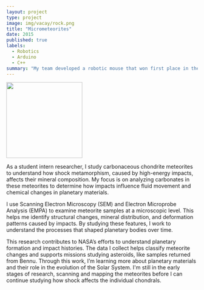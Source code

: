 ```yaml
---
layout: project
type: project
image: img/vacay/rock.png
title: "Micrometeorites"
date: 2015
published: true
labels:
  - Robotics
  - Arduino
  - C++
summary: "My team developed a robotic mouse that won first place in the 2015 UH Micromouse competition."
---
```


<div class="text-center p-4">
  <img width="200px" src="../img/vacay/rock.png" class="img-thumbnail" >
</div>


As a student intern researcher, I study carbonaceous chondrite meteorites to understand how shock metamorphism, caused by high-energy impacts, affects their mineral composition. My focus is on analyzing carbonates in these meteorites to determine how impacts influence fluid movement and chemical changes in planetary materials.

I use Scanning Electron Microscopy (SEM) and Electron Microprobe Analysis (EMPA) to examine meteorite samples at a microscopic level. This helps me identify structural changes, mineral distribution, and deformation patterns caused by impacts. By studying these features, I work to understand the processes that shaped planetary bodies over time.

This research contributes to NASA’s efforts to understand planetary formation and impact histories. The data I collect helps classify meteorite changes and supports missions studying asteroids, like samples returned from Bennu. Through this work, I’m learning more about planetary materials and their role in the evolution of the Solar System. I'm still in the early stages of research, scanning and mapping the meteorites before I can continue studying how shock affects the individual chondrals.

